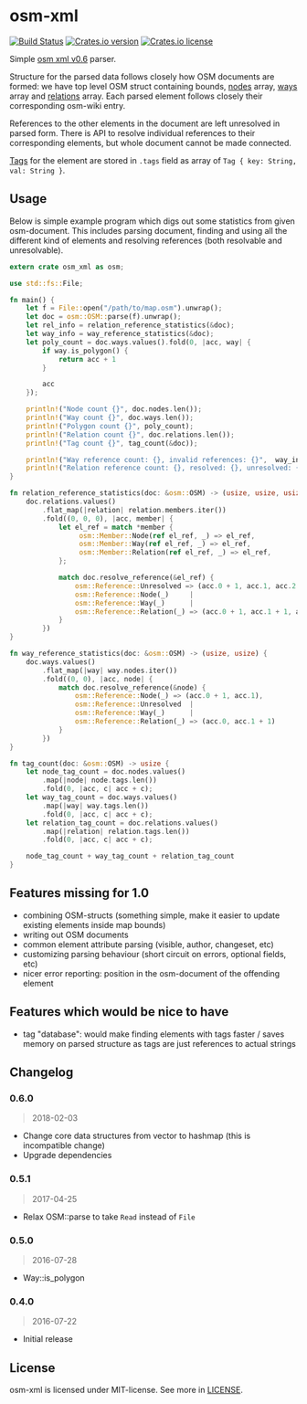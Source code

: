 # osm-xml

[![Build Status](https://travis-ci.org/orva/osm-xml.svg?branch=master)](https://travis-ci.org/orva/osm-xml)
[![Crates.io version](https://img.shields.io/crates/v/osm-xml.svg?maxAge=2592000)](https://crates.io/crates/osm-xml)
[![Crates.io license](https://img.shields.io/crates/l/osm-xml.svg?maxAge=2592000)](https://github.com/orva/osm-xml/blob/master/LICENSE)

Simple [osm xml v0.6][osm-xml-documentation] parser.

Structure for the parsed data follows closely how OSM documents are formed: we
have top level OSM struct containing bounds, [nodes][node-doc] array,
[ways][way-doc] array and [relations][relation-doc] array. Each parsed element
follows closely their corresponding osm-wiki entry.

References to the other elements in the document are left unresolved in parsed
form. There is API to resolve individual references to their corresponding
elements, but whole document cannot be made connected.

[Tags][tag-doc] for the element are stored in `.tags` field as array of `Tag {
key: String, val: String }`.


## Usage

Below is simple example program which digs out some statistics from given
osm-document. This includes parsing document, finding and using all the
different kind of elements and resolving references (both resolvable and
unresolvable).

```rust
extern crate osm_xml as osm;

use std::fs::File;

fn main() {
    let f = File::open("/path/to/map.osm").unwrap();
    let doc = osm::OSM::parse(f).unwrap();
    let rel_info = relation_reference_statistics(&doc);
    let way_info = way_reference_statistics(&doc);
    let poly_count = doc.ways.values().fold(0, |acc, way| {
        if way.is_polygon() {
            return acc + 1
        }

        acc
    });

    println!("Node count {}", doc.nodes.len());
    println!("Way count {}", doc.ways.len());
    println!("Polygon count {}", poly_count);
    println!("Relation count {}", doc.relations.len());
    println!("Tag count {}", tag_count(&doc));

    println!("Way reference count: {}, invalid references: {}",  way_info.0, way_info.1);
    println!("Relation reference count: {}, resolved: {}, unresolved: {}", rel_info.0, rel_info.1, rel_info.2);
}

fn relation_reference_statistics(doc: &osm::OSM) -> (usize, usize, usize) {
    doc.relations.values()
        .flat_map(|relation| relation.members.iter())
        .fold((0, 0, 0), |acc, member| {
            let el_ref = match *member {
                 osm::Member::Node(ref el_ref, _) => el_ref,
                 osm::Member::Way(ref el_ref, _) => el_ref,
                 osm::Member::Relation(ref el_ref, _) => el_ref,
            };

            match doc.resolve_reference(&el_ref) {
                osm::Reference::Unresolved => (acc.0 + 1, acc.1, acc.2 + 1),
                osm::Reference::Node(_)     |
                osm::Reference::Way(_)      |
                osm::Reference::Relation(_) => (acc.0 + 1, acc.1 + 1, acc.2)
            }
        })
}

fn way_reference_statistics(doc: &osm::OSM) -> (usize, usize) {
    doc.ways.values()
        .flat_map(|way| way.nodes.iter())
        .fold((0, 0), |acc, node| {
            match doc.resolve_reference(&node) {
                osm::Reference::Node(_) => (acc.0 + 1, acc.1),
                osm::Reference::Unresolved  |
                osm::Reference::Way(_)      |
                osm::Reference::Relation(_) => (acc.0, acc.1 + 1)
            }
        })
}

fn tag_count(doc: &osm::OSM) -> usize {
    let node_tag_count = doc.nodes.values()
        .map(|node| node.tags.len())
        .fold(0, |acc, c| acc + c);
    let way_tag_count = doc.ways.values()
        .map(|way| way.tags.len())
        .fold(0, |acc, c| acc + c);
    let relation_tag_count = doc.relations.values()
        .map(|relation| relation.tags.len())
        .fold(0, |acc, c| acc + c);

    node_tag_count + way_tag_count + relation_tag_count
}
```


## Features missing for 1.0

- combining OSM-structs (something simple, make it easier to update existing
  elements inside map bounds)
- writing out OSM documents
- common element attribute parsing (visible, author, changeset, etc)
- customizing parsing behaviour (short circuit on errors, optional fields, etc)
- nicer error reporting: position in the osm-document of the offending element



## Features which would be nice to have

- tag "database": would make finding elements with tags faster / saves memory on
  parsed structure as tags are just references to actual strings



## Changelog
### 0.6.0
> 2018-02-03

- Change core data structures from vector to hashmap (this is incompatible change)
- Upgrade dependencies

### 0.5.1
> 2017-04-25

- Relax OSM::parse to take `Read` instead of `File`

### 0.5.0
> 2016-07-28

- Way::is_polygon

### 0.4.0
> 2016-07-22

- Initial release



## License

osm-xml is licensed under MIT-license. See more in [LICENSE][license].




[node-doc]: http://wiki.openstreetmap.org/wiki/Node
[way-doc]: http://wiki.openstreetmap.org/wiki/Way
[relation-doc]: http://wiki.openstreetmap.org/wiki/Relation
[tag-doc]: http://wiki.openstreetmap.org/wiki/Tag
[osm-xml-documentation]: http://wiki.openstreetmap.org/wiki/OSM_XML
[license]: https://github.com/orva/osm-xml/blob/master/LICENSE

